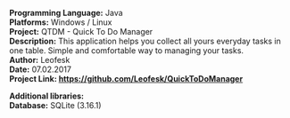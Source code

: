 <b>Programming Language:</b> Java <br>
<b>Platforms:</b> Windows / Linux<br>
<b>Project:</b> QTDM - Quick To Do Manager <br>
<b>Description:</b> This application helps you collect all yours everyday tasks in one table. Simple and comfortable way to managing your tasks. <br> 
<b>Author:</b> Leofesk <br>
<b>Date:</b> 07.02.2017 <br>
<b>Project Link: https://github.com/Leofesk/QuickToDoManager </b>

<b>Additional libraries: </b> <br>
<b>Database:</b> SQLite (3.16.1)